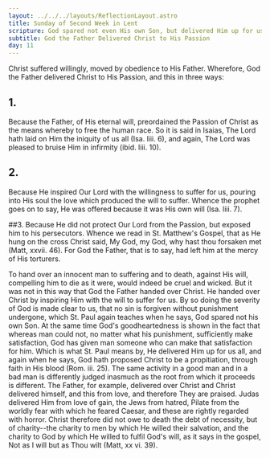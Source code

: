 ```yaml
---
layout: ../../../layouts/ReflectionLayout.astro
title: Sunday of Second Week in Lent
scripture: God spared not even His own Son, but delivered Him up for us all.--Rom. viii. 32.
subtitle: God the Father Delivered Christ to His Passion
day: 11
---
```


Christ suffered willingly, moved by obedience to His Father. Wherefore, God the Father delivered Christ to His Passion, and this in three ways:

## 1.

Because the Father, of His eternal will, preordained the Passion of Christ as the means whereby to free the human race. So it is said in Isaias, The Lord hath laid on Him the iniquity of us all (Isa. liii. 6), and again, The Lord was pleased to bruise Him in infirmity (ibid. liii. 10).

## 2.

Because He inspired Our Lord with the willingness to suffer for us, pouring into His soul the love which produced the will to suffer. Whence the prophet goes on to say, He was offered because it was His own will (Isa. liii. 7).

##3.
Because He did not protect Our Lord from the Passion, but exposed him to his persecutors. Whence we read in St. Matthew's Gospel, that as He hung on the cross Christ said, My God, my God, why hast thou forsaken met (Matt, xxvii. 46). For God the Father, that is to say, had left him at the mercy of His torturers.

To hand over an innocent man to suffering and to death, against His will, compelling him to die as it were, would indeed be cruel and wicked. But it was not in this way that God the Father handed over Christ. He handed over Christ by inspiring Him with the will to suffer for us. By so doing the severity of God is made clear to us, that no sin is forgiven without punishment undergone, which St. Paul again teaches when he says, God spared not his own Son. At the same time God's goodheartedness is shown in the fact that whereas man could not, no matter what his punishment, sufficiently make satisfaction, God has given man someone who can make that satisfaction for him. Which is what St. Paul means by, He delivered Him up for us all, and again when he says, God hath proposed Christ to be a propitiation, through faith in His blood (Rom. iii. 25). The same activity in a good man and in a bad man is differently judged inasmuch as the root from which it proceeds is different. The Father, for example, delivered over Christ and Christ delivered himself, and this from love, and therefore They are praised. Judas delivered Him from love of gain, the Jews from hatred, Pilate from the worldly fear with which he feared Caesar, and these are rightly regarded with horror. Christ therefore did not owe to death the debt of necessity, but of charity--the charity to men by which He willed their salvation, and the charity to God by which He willed to fulfil God's will, as it says in the gospel, Not as I will but as Thou wilt (Matt, xx vi. 39).
